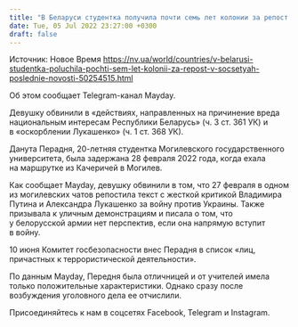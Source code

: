 ```yaml
---
title: "В Беларуси студентка получила почти семь лет колонии за репост в соцсетях с критикой Путина и Лукашенко"
date: Tue, 05 Jul 2022 23:27:00 +0300
draft: false
---
```

Источник: Новое Время https://nv.ua/world/countries/v-belarusi-studentka-poluchila-pochti-sem-let-kolonii-za-repost-v-socsetyah-poslednie-novosti-50254515.html


 Об этом сообщает Telegram-канал Mayday.

Девушку обвинили в «действиях, направленных на причинение вреда национальным интересам Республики Беларусь» (ч. 3 ст. 361 УК) и в «оскорблении Лукашенко» (ч. 1 ст. 368 УК).

Данута Перадня, 20-летняя студентка Могилевского государственного университета, была задержана 28 февраля 2022 года, когда ехала на маршрутке из Качеричей в Могилев.

Как сообщает Mayday, девушку обвинили в том, что 27 февраля в одном из могилевских чатов репостила текст с жесткой критикой Владимира Путина и Александра Лукашенко за войну против Украины. Также призывала к уличным демонстрациям и писала о том, что у белорусской армии нет перспектив, если она напрямую вступит в войну.

10 июня Комитет госбезопасности внес Перадня в список «лиц, причастных к террористической деятельности».

По данным Mayday, Передня была отличницей и от учителей имела только положительные характеристики. Однако сразу после возбуждения уголовного дела ее отчислили.

Присоединяйтесь к нам в соцсетях Facebook, Telegram и Instagram.
